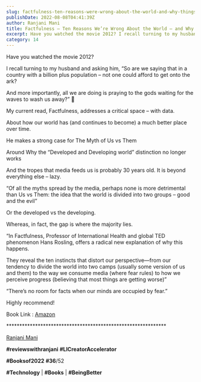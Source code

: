 ```yaml
---
slug: factfulness-ten-reasons-were-wrong-about-the-world-and-why-things-are-better-than-you-think
publishDate: 2022-08-08T04:41:39Z
author: Ranjani Mani
title: Factfulness – Ten Reasons We’re Wrong About the World – and Why Things Are Better Than You Think 
excerpt: Have you watched the movie 2012? I recall turning to my husband and asking him, “So are we saying that in a country with a billion plus population – not one could afford to get onto the ark? And more importantly, all we are doing is praying to the gods waiting for the waves to  ... 
category: 14
---
```


Have you watched the movie 2012?

I recall turning to my husband and asking him, “So are we saying that in a country with a billion plus population – not one could afford to get onto the ark?

And more importantly, all we are doing is praying to the gods waiting for the waves to wash us away?” 🙂

My current read, Factfulness, addresses a critical space – with data.

About how our world has (and continues to become) a much better place over time.

He makes a strong case for The Myth of Us vs Them

Around Why the “Developed and Developing world” distinction no longer works

And the tropes that media feeds us is probably 30 years old. It is beyond everything else – lazy.

“Of all the myths spread by the media, perhaps none is more detrimental than Us vs Them: the idea that the world is divided into two groups – good and the evil”

Or the developed vs the developing.

Whereas, in fact, the gap is where the majority lies.

“In Factfulness, Professor of International Health and global TED phenomenon Hans Rosling, offers a radical new explanation of why this happens.

They reveal the ten instincts that distort our perspective—from our tendency to divide the world into two camps (usually some version of us and them) to the way we consume media (where fear rules) to how we perceive progress (believing that most things are getting worse)”

“There’s no room for facts when our minds are occupied by fear.”

Highly recommend!

Book Link : [Amazon](https://www.amazon.in/dp/B0769XK7D6/ref=dp-kindle-redirect?%5Fencoding=UTF8&btkr=1)

\*\*\*\*\*\*\*\*\*\*\*\*\*\*\*\*\*\*\*\*\*\*\*\*\*\*\*\*\*\*\*\*\*\*\*\*\*\*\*\*\*\*\*\*\*\*\*\*\*\*\*\*\*\*\*\*\*\*\*\*\*

[Ranjani Mani](https://www.linkedin.com/feed/#)

**#reviewswithranjani** **#LICreatorAccelerator**

**#Booksof2022** **#36**/52

**#Technology** | **#Books** | **#BeingBetter**